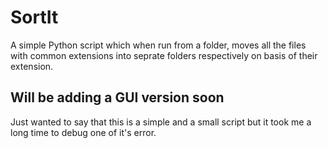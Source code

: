 # SortIt
A simple Python script which when run from a folder, moves all the files with common extensions into seprate folders respectively on basis of their extension.
## Will be adding a GUI version soon
Just wanted to say that this is a simple and a small script but it took me a long time to debug one of it's error. 
